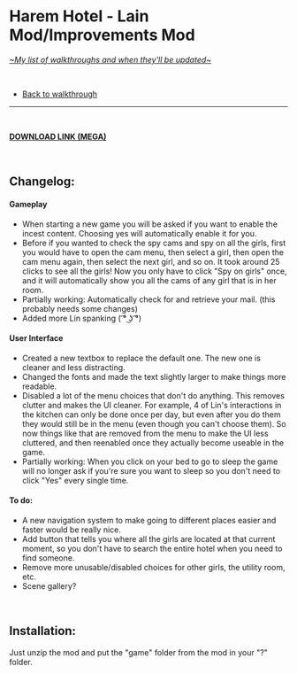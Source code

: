 # Harem Hotel - Lain Mod/Improvements Mod
[*\~My list of walkthroughs and when they'll be updated\~*](https://www.patreon.com/maimlain)

<br>

- [Back to walkthrough](https://github.com/maim-lain/haremhotel/blob/master/README.md)
 
---

<br>

[**DOWNLOAD LINK (MEGA)**]()

<br>

## Changelog:
#### Gameplay
- When starting a new game you will be asked if you want to enable the incest content. Choosing yes will automatically enable it for you.
- Before if you wanted to check the spy cams and spy on all the girls, first you would have to open the cam menu, then select a girl, then open the cam menu again, then select the next girl, and so on. It took around 25 clicks to see all the girls! Now you only have to click "Spy on girls" once, and it will automatically show you all the cams of any girl that is in her room.
- Partially working: Automatically check for and retrieve your mail. (this probably needs some changes)
- Added more Lin spanking ( ͡° ͜ʖ ͡°)

#### User Interface
- Created a new textbox to replace the default one. The new one is cleaner and less distracting.
- Changed the fonts and made the text slightly larger to make things more readable.
- Disabled a lot of the menu choices that don't do anything. This removes clutter and makes the UI cleaner. For example, 4 of Lin's interactions in the kitchen can only be done once per day, but even after you do them they would still be in the menu (even though you can't choose them). So now things like that are removed from the menu to make the UI less cluttered, and then reenabled once they actually become useable in the game.
- Partially working: When you click on your bed to go to sleep the game will no longer ask if you're sure you want to sleep so you don't need to click "Yes" every single time.

#### To do:
- A new navigation system to make going to different places easier and faster would be really nice.
- Add button that tells you where all the girls are located at that current moment, so you don't have to search the entire hotel when you need to find someone.
- Remove more unusable/disabled choices for other girls, the utility room, etc.
- Scene gallery?

<!--- tears begin streaming down her face, blah blah. lenny face in desc., you see her run out of the room, blah blah few minutes blah blah, composure, collect herself, caps:someonehelpme!!! it hurts!!, only if friend is low can do extra? --->

<br>

## Installation:
Just unzip the mod and put the "game" folder from the mod in your "?" folder.
